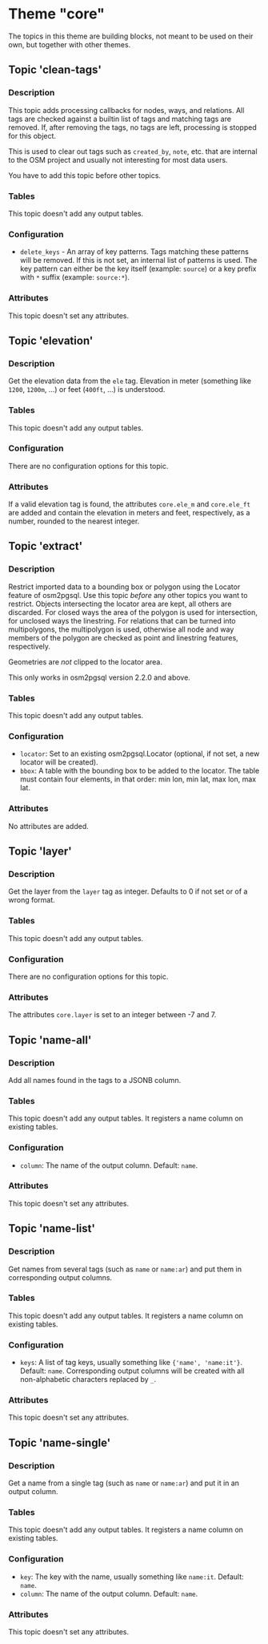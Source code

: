 
# Theme "core"

The topics in this theme are building blocks, not meant to be used on their
own, but together with other themes.

## Topic 'clean-tags'

### Description

This topic adds processing callbacks for nodes, ways, and relations. All tags
are checked against a builtin list of tags and matching tags are removed. If,
after removing the tags, no tags are left, processing is stopped for this
object.

This is used to clear out tags such as `created_by`, `note`, etc. that are
internal to the OSM project and usually not interesting for most data users.

You have to add this topic before other topics.

### Tables

This topic doesn't add any output tables.

### Configuration

* `delete_keys` - An array of key patterns. Tags matching these patterns will
  be removed. If this is not set, an internal list of patterns is used.
  The key pattern can either be the key itself (example: `source`) or a key
  prefix with `*` suffix (example: `source:*`).

### Attributes

This topic doesn't set any attributes.

## Topic 'elevation'

### Description

Get the elevation data from the `ele` tag. Elevation in meter (something like
`1200`, `1200m`, ...) or feet (`400ft`, ...) is understood.

### Tables

This topic doesn't add any output tables.

### Configuration

There are no configuration options for this topic.

### Attributes

If a valid elevation tag is found, the attributes `core.ele_m` and
`core.ele_ft` are added and contain the elevation in meters and feet,
respectively, as a number, rounded to the nearest integer.

## Topic 'extract'

### Description

Restrict imported data to a bounding box or polygon using the Locator feature
of osm2pgsql. Use this topic *before* any other topics you want to restrict.
Objects intersecting the locator area are kept, all others are discarded. For
closed ways the area of the polygon is used for intersection, for unclosed ways
the linestring. For relations that can be turned into multipolygons, the
multipolygon is used, otherwise all node and way members of the polygon are
checked as point and linestring features, respectively.

Geometries are *not* clipped to the locator area.

This only works in osm2pgsql version 2.2.0 and above.

### Tables

This topic doesn't add any output tables.

### Configuration

* `locator`: Set to an existing osm2pgsql.Locator (optional, if not set, a new
  locator will be created).
* `bbox`: A table with the bounding box to be added to the locator. The table
  must contain four elements, in that order: min lon, min lat, max lon, max
  lat.

### Attributes

No attributes are added.


## Topic 'layer'

### Description

Get the layer from the `layer` tag as integer. Defaults to 0 if not set or
of a wrong format.

### Tables

This topic doesn't add any output tables.

### Configuration

There are no configuration options for this topic.

### Attributes

The attributes `core.layer` is set to an integer between -7 and 7.

## Topic 'name-all'

### Description

Add all names found in the tags to a JSONB column.

### Tables

This topic doesn't add any output tables. It registers a name column on
existing tables.

### Configuration

* `column`: The name of the output column. Default: `name`.

### Attributes

This topic doesn't set any attributes.

## Topic 'name-list'

### Description

Get names from several tags (such as `name` or `name:ar`) and put them in
corresponding output columns.

### Tables

This topic doesn't add any output tables. It registers a name column on
existing tables.

### Configuration

* `keys`: A list of tag keys, usually something like `{'name', 'name:it'}`.
   Default: `name`. Corresponding output columns will be created with all
   non-alphabetic characters replaced by `_`.

### Attributes

This topic doesn't set any attributes.

## Topic 'name-single'

### Description

Get a name from a single tag (such as `name` or `name:ar`) and put it in an
output column.

### Tables

This topic doesn't add any output tables. It registers a name column on
existing tables.

### Configuration

* `key`: The key with the name, usually something like `name:it`. Default:
  `name`.
* `column`: The name of the output column. Default: `name`.

### Attributes

This topic doesn't set any attributes.

